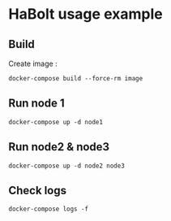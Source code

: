# HaBolt usage example

## Build

Create image :

`docker-compose build --force-rm image`

## Run node 1

`docker-compose up -d node1`

## Run node2 & node3

`docker-compose up -d node2 node3`


## Check logs

`docker-compose logs -f`